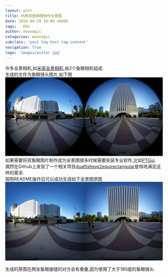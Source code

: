 ```yaml
---
layout: post
title: 利用双鱼眼图制作全景图
date: 2018-08-29 18:06 +0800
tags:   DEV
author: moonagic
categories: moonagic
subclass: 'post tag-test tag-content'
navigation: True
logo: 'images/avatar.jpg'
---
```


许多全景相机,如[米家全景相机](https://www.mi.com/mj-panorama-camera/),由2个鱼眼相机组成.  
生成的文件为鱼眼镜头图片,如下图
![](/images/2018/08/360_0077.jpg)
如果需要将双鱼眼图片制作成为全景图很多时候需要安装专业软件,比如[PTGui](https://www.ptgui.com).  
偶然在Github上发现了一个相关项目[dualfisheye2equirectangular](https://github.com/raboof/dualfisheye2equirectangular)是特地满足这样的需求.  
按照README操作后可以成功生成如下全景图原图
![](/images/2018/08/out.jpg)

生成的原图在两张鱼眼接缝的对方会有重叠,因为使用了大于180度的鱼眼镜头.